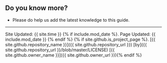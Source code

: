## Do you know more?

- Please do help us add the latest knowledge to this guide. 

---

Site Updated: {{ site.time }} {% if include.mod_date %}. Page Updated: {{ include.mod_date }} {% endif %} {% if site.github.is_project_page %}. [{{ site.github.repository_name }}]({{ site.github.repository_url }}) [by]({{ site.github.repository_url }}/blob/master/LICENSE) [{{ site.github.owner_name }}]({{ site.github.owner_url }}){% endif %}
